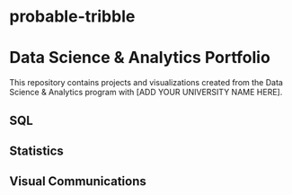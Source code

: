 # probable-tribble
# Data Science & Analytics Portfolio
This repository contains projects and visualizations created from the Data Science & Analytics program with [ADD YOUR UNIVERSITY NAME HERE].

## SQL

## Statistics

## Visual Communications

